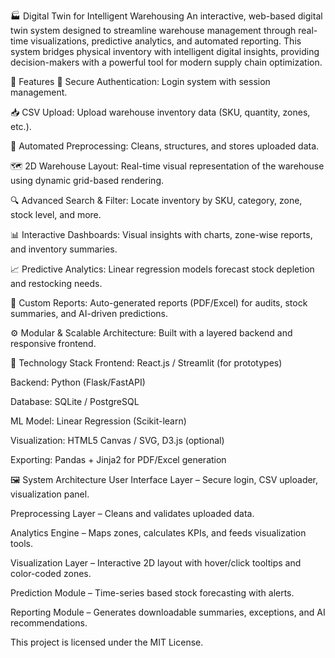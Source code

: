 🏭 Digital Twin for Intelligent Warehousing
An interactive, web-based digital twin system designed to streamline warehouse management through real-time visualizations, predictive analytics, and automated reporting. This system bridges physical inventory with intelligent digital insights, providing decision-makers with a powerful tool for modern supply chain optimization.

🚀 Features
🔐 Secure Authentication: Login system with session management.

📥 CSV Upload: Upload warehouse inventory data (SKU, quantity, zones, etc.).

🧹 Automated Preprocessing: Cleans, structures, and stores uploaded data.

🗺 2D Warehouse Layout: Real-time visual representation of the warehouse using dynamic grid-based rendering.

🔍 Advanced Search & Filter: Locate inventory by SKU, category, zone, stock level, and more.

📊 Interactive Dashboards: Visual insights with charts, zone-wise reports, and inventory summaries.

📈 Predictive Analytics: Linear regression models forecast stock depletion and restocking needs.

🧾 Custom Reports: Auto-generated reports (PDF/Excel) for audits, stock summaries, and AI-driven predictions.

⚙️ Modular & Scalable Architecture: Built with a layered backend and responsive frontend.

🧠 Technology Stack
Frontend: React.js / Streamlit (for prototypes)

Backend: Python (Flask/FastAPI)

Database: SQLite / PostgreSQL

ML Model: Linear Regression (Scikit-learn)

Visualization: HTML5 Canvas / SVG, D3.js (optional)

Exporting: Pandas + Jinja2 for PDF/Excel generation

🖼 System Architecture
User Interface Layer – Secure login, CSV uploader, visualization panel.

Preprocessing Layer – Cleans and validates uploaded data.

Analytics Engine – Maps zones, calculates KPIs, and feeds visualization tools.

Visualization Layer – Interactive 2D layout with hover/click tooltips and color-coded zones.

Prediction Module – Time-series based stock forecasting with alerts.

Reporting Module – Generates downloadable summaries, exceptions, and AI recommendations.

This project is licensed under the MIT License.
